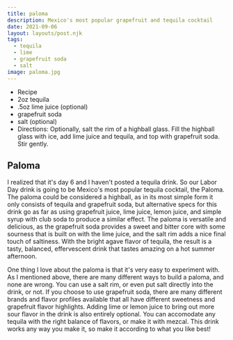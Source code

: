 ```yaml
---
title: paloma
description: Mexico's most popular grapefruit and tequila cocktail
date: 2021-09-06
layout: layouts/post.njk
tags:
  - tequila
  - lime
  - grapefruit soda
  - salt
image: paloma.jpg
---
```

 - Recipe
 - 2oz tequila
 - .5oz lime juice (optional)
 - grapefruit soda
 - salt (optional)
 - Directions: Optionally, salt the rim of a highball glass. Fill the highball glass with ice, add lime juice and tequila, and top with grapefruit soda. Stir gently.

## Paloma

I realized that it's day 6 and I haven't posted a tequila drink. So our Labor Day drink is going to be Mexico's most popular tequila cocktail, the Paloma. The paloma could be considered a highball, as in its most simple form it only consists of tequila and grapefruit soda, but alternative specs for this drink go as far as using grapefruit juice, lime juice, lemon juice, and simple syrup with club soda to produce a similar effect. The paloma is versatile and delicious, as the grapefruit soda provides a sweet and bitter core with some sourness that is built on with the lime juice, and the salt rim adds a nice final touch of saltiness. With the bright agave flavor of tequila, the result is a tasty, balanced, effervescent drink that tastes amazing on a hot summer afternoon.

One thing I love about the paloma is that it's very easy to experiment with. As I mentioned above, there are many different ways to build a paloma, and none are wrong. You can use a salt rim, or even put salt directly into the drink, or not. If you choose to use grapefruit soda, there are many different brands and flavor profiles available that all have different sweetness and grapefruit flavor highlights. Adding lime or lemon juice to bring out more sour flavor in the drink is also entirely optional. You can accomodate any tequila with the right balance of flavors, or make it with mezcal. This drink works any way you make it, so make it according to what you like best!
